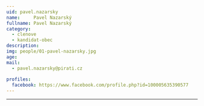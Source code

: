 ```yaml
---
uid: pavel.nazarsky
name:     Pavel Nazarský
fullname: Pavel Nazarský
category:
  - clenove
  - kandidat-obec
description: 
img: people/01-pavel-nazarsky.jpg
age: 
mail:
  - pavel.nazarsky@pirati.cz
 
profiles:
  facebook: https://www.facebook.com/profile.php?id=100005635390577
---
```




---